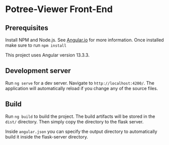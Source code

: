 # Potree-Viewer Front-End

## Prerequisites

Install NPM and Node.js. See [Angular.io](https://angular.io/guide/setup-local) for more information. Once installed make sure to run `npm install`

This project uses Angular version 13.3.3.

## Development server

Run `ng serve` for a dev server. Navigate to `http://localhost:4200/`. The application will automatically reload if you change any of the source files.

## Build

Run `ng build` to build the project. The build artifacts will be stored in the `dist/` directory. Then simply copy the directory to the flask server.

Inside `angular.json` you can specify the output directory to automatically build it inside the flask-server directory.

